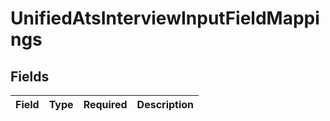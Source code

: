 # UnifiedAtsInterviewInputFieldMappings


## Fields

| Field       | Type        | Required    | Description |
| ----------- | ----------- | ----------- | ----------- |